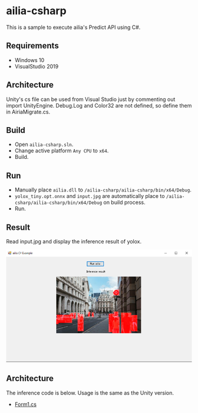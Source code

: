 # ailia-csharp

This is a sample to execute ailia's Predict API using C#.

## Requirements

- Windows 10
- VisualStudio 2019

## Architecture

Unity's cs file can be used from Visual Studio just by commenting out import UnityEngine.
Debug.Log and Color32 are not defined, so define them in AiriaMigrate.cs.

## Build

- Open `ailia-csharp.sln`.
- Change active platform `Any CPU` to `x64`.
- Build.

## Run

- Manually place `ailia.dll` to `/ailia-csharp/ailia-csharp/bin/x64/Debug`.
- `yolox_tiny.opt.onnx` and `input.jpg` are automatically place to `/ailia-csharp/ailia-csharp/bin/x64/Debug` on build process.
- Run.

## Result

Read input.jpg and display the inference result of yolox.

![demo.png](demo.png)

## Architecture

The inference code is below. Usage is the same as the Unity version.

- [Form1.cs](/ailia-csharp/ailia-csharp/Form1.cs)
